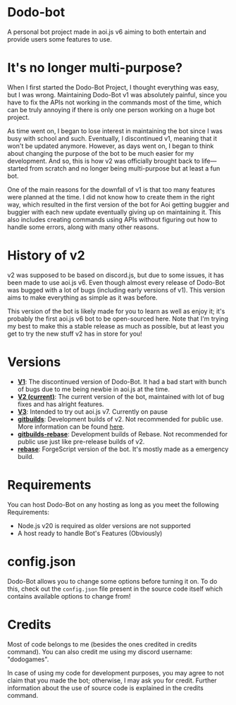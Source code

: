 # Dodo-bot
A personal bot project made in aoi.js v6 aiming to both entertain and provide users some features to use.

# It's no longer multi-purpose?
When I first started the Dodo-Bot Project, I thought everything was easy, but I was wrong. Maintaining Dodo-Bot v1 was absolutely painful, since you have to fix the APIs not working in the commands most of the time, which can be truly annoying if there is only one person working on a huge bot project.

As time went on, I began to lose interest in maintaining the bot since I was busy with school and such. Eventually, I discontinued v1, meaning that it won't be updated anymore. However, as days went on, I began to think about changing the purpose of the bot to be much easier for my development. And so, this is how v2 was officially brought back to life—started from scratch and no longer being multi-purpose but at least a fun bot.

One of the main reasons for the downfall of v1 is that too many features were planned at the time. I did not know how to create them in the right way, which resulted in the first version of the bot for Aoi getting buggier and buggier with each new update eventually giving up on maintaining it. This also includes creating commands using APIs without figuring out how to handle some errors, along with many other reasons.

# History of v2
v2 was supposed to be based on discord.js, but due to some issues, it has been made to use aoi.js v6. Even though almost every release of Dodo-Bot was bugged with a lot of bugs (including early versions of v1). This version aims to make everything as simple as it was before.

This version of the bot is likely made for you to learn as well as enjoy it; it's probably the first aoi.js v6 bot to be open-sourced here. Note that I'm trying my best to make this a stable release as much as possible, but at least you get to try the new stuff v2 has in store for you!

# Versions
* **[V1](https://github.com/ddodogames/Dodo-Bot/tree/v1)**: The discontinued version of Dodo-Bot. It had a bad start with bunch of bugs due to me being newbie in aoi.js at the time.
* **[V2 (current)](https://github.com/ddodogames/Dodo-Bot/tree/v2)**: The current version of the bot, maintained with lot of bug fixes and has alright features.
* **[V3](https://github.com/ddodogames/Dodo-Bot/tree/v3)**: Intended to try out aoi.js v7. Currently on pause
* **[gitbuilds](https://github.com/ddodogames/Dodo-Bot/tree/gitbuilds)**: Development builds of v2. Not recommended for public use. More information can be found [here](https://dodogames7.github.io/dodo-bot-site/advanced/gitbuilds/).
* **[gitbuilds-rebase](https://github.com/ddodogames/Dodo-Bot/tree/gitbuilds-rebase)**: Development builds of Rebase. Not recommended for public use just like pre-release builds of v2.
* **[rebase](https://github.com/ddodogames/Dodo-Bot/tree/rebase)**: ForgeScript version of the bot. It's mostly made as a emergency build.
# Requirements
You can host Dodo-Bot on any hosting as long as you meet the following Requirements:
* Node.js v20 is required as older versions are not supported
* A host ready to handle Bot's Features (Obviously)

# config.json
Dodo-Bot allows you to change some options before turning it on. To do this, check out the `config.json` file present in the source code itself which contains available options to change from!

# Credits
Most of code belongs to me (besides the ones credited in credits command). You can also credit me using my discord username: "dodogames".

In case of using my code for development purposes, you may agree to not claim that you made the bot; otherwise, I may ask you for credit. Further information about the use of source code is explained in the credits command.

